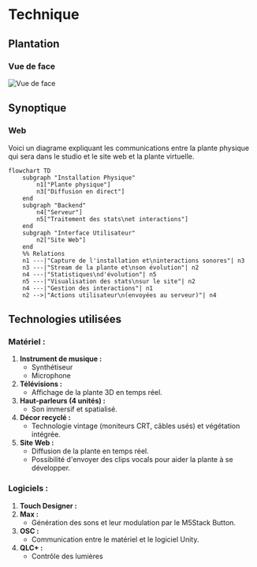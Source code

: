 # Technique

## Plantation
### Vue de face
![Vue de face](image_url)

## Synoptique

### Web
Voici un diagrame expliquant les communications entre la plante physique qui sera dans le studio et le site web et la plante virtuelle.

````mermaid
flowchart TD
    subgraph "Installation Physique"
        n1["Plante physique"]
        n3["Diffusion en direct"]
    end
    subgraph "Backend"
        n4["Serveur"]
        n5["Traitement des stats\net interactions"]
    end
    subgraph "Interface Utilisateur"
        n2["Site Web"]
    end
    %% Relations
    n1 ---|"Capture de l'installation et\ninteractions sonores"| n3
    n3 ---|"Stream de la plante et\nson évolution"| n2
    n4 ---|"Statistiques\nd'évolution"| n5
    n5 ---|"Visualisation des stats\nsur le site"| n2
    n4 ---|"Gestion des interactions"| n1
    n2 -->|"Actions utilisateur\n(envoyées au serveur)"| n4
````

## **Technologies utilisées**

### **Matériel :**  
1. **Instrument de musique :**  
   - Synthétiseur
   - Microphone
2. **Télévisions :**  
   - Affichage de la plante 3D en temps réel. 
3. **Haut-parleurs (4 unités) :**  
   - Son immersif et spatialisé.  
4. **Décor recyclé :**  
   - Technologie vintage (moniteurs CRT, câbles usés) et végétation intégrée.
5. **Site Web :**  
   - Diffusion de la plante en temps réel.
   - Possibilité d'envoyer des clips vocals pour aider la plante à se développer.  

### **Logiciels :**  
1. **Touch Designer :**  
2. **Max :**  
   - Génération des sons et leur modulation par le M5Stack Button.  
3. **OSC :**  
   - Communication entre le matériel et le logiciel Unity.  
4. **QLC+ :**  
   - Contrôle des lumières

